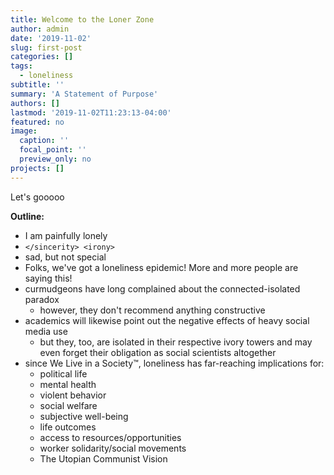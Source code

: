 ```yaml
---
title: Welcome to the Loner Zone
author: admin
date: '2019-11-02'
slug: first-post
categories: []
tags:
  - loneliness
subtitle: ''
summary: 'A Statement of Purpose'
authors: []
lastmod: '2019-11-02T11:23:13-04:00'
featured: no
image:
  caption: ''
  focal_point: ''
  preview_only: no
projects: []
---
```

Let's gooooo


**Outline:**

- I am painfully lonely
- `</sincerity> <irony>`
- sad, but not special
- Folks, we've got a loneliness epidemic! More and more people are saying this!
- curmudgeons have long complained about the connected-isolated paradox
  - however, they don't recommend anything constructive
- academics will likewise point out the negative effects of heavy social media use
  - but they, too, are isolated in their respective ivory towers and may even forget their obligation as social scientists altogether
- since We Live in a Society&trade;, loneliness has far-reaching implications for:
  - political life
  - mental health
  - violent behavior
  - social welfare
  - subjective well-being
  - life outcomes
  - access to resources/opportunities
  - worker solidarity/social movements
  - The Utopian Communist Vision
